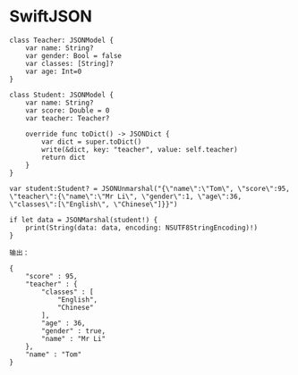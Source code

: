 # SwiftJSON


	class Teacher: JSONModel {
		var name: String?
		var gender: Bool = false
		var classes: [String]?
		var age: Int=0
	}
	
	class Student: JSONModel {
		var name: String?
		var score: Double = 0
		var teacher: Teacher?
		
		override func toDict() -> JSONDict {
			var dict = super.toDict()
			write(&dict, key: "teacher", value: self.teacher)
			return dict
		}
	}
	
	var student:Student? = JSONUnmarshal("{\"name\":\"Tom\", \"score\":95, \"teacher\":{\"name\":\"Mr Li\", \"gender\":1, \"age\":36, \"classes\":[\"English\", \"Chinese\"]}}")
	
	if let data = JSONMarshal(student!) {
		print(String(data: data, encoding: NSUTF8StringEncoding)!)
	}
	
	输出：
	
	{
		"score" : 95,
		"teacher" : {
			"classes" : [
				"English",
				"Chinese"
			],
			"age" : 36,
			"gender" : true,
			"name" : "Mr Li"
		},
		"name" : "Tom"
	}
